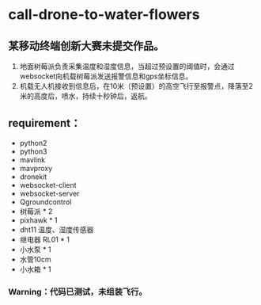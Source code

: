 # call-drone-to-water-flowers
## 某移动终端创新大赛未提交作品。

1. 地面树莓派负责采集温度和湿度信息，当超过预设置的阈值时，会通过websocket向机载树莓派发送报警信息和gps坐标信息。
2. 机载无人机接收到信息后，在10米（预设置）的高空飞行至报警点，降落至2米的高度后，喷水，持续十秒钟后，返航。


## requirement：
  * python2
  * python3
  * mavlink
  * mavproxy
  * dronekit
  * websocket-client
  * websocket-server
  * Qgroundcontrol
  * 树莓派 * 2
  * pixhawk * 1
  * dht11 温度、湿度传感器
  * 继电器 RL01 * 1
  * 小水泵 * 1
  * 水管10cm
  * 小水箱 * 1
  
### Warning：代码已测试，未组装飞行。
